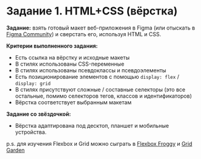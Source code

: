 # Задание 1. HTML+CSS (вёрстка)

**Задание:** взять готовый макет веб-приложения в Figma (или отыскать в [Figma Community](https://www.figma.com/community)) и сверстать его, используя HTML и CSS.

**Критерии выполненного задания:**

* Есть ссылка на вёрстку и исходные макеты
* В стилях использованы CSS-переменные
* В стилях использованы псевдоклассы и псевдоэлементы
* Есть позиционирование элементов с помощью `display: flex` / `display: grid`
* В стилях присутствуют сложные / составные селекторы (это все остальные, помимо селекторов тегов, классов и идентификаторов)
* Вёрстка соответствует выбранным макетам

**Задание со звёздочкой:**

* Вёрстка адаптирована под десктоп, планшет и мобильные устройства.

p.s. для изучения Flexbox и Grid можно сыграть в [Flexbox Froggy](https://flexboxfroggy.com/#ru) и [Grid Garden](https://cssgridgarden.com/#ru)

